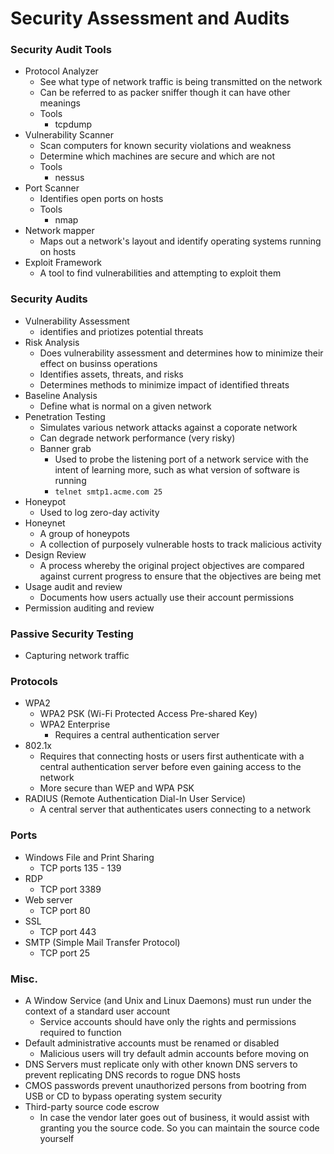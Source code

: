 # Security Assessment and Audits

### Security Audit Tools
* Protocol Analyzer
  * See what type of network traffic is being transmitted on the network
  * Can be referred to as packer sniffer though it can have other meanings
  * Tools
    * tcpdump
* Vulnerability Scanner
  * Scan computers for known security violations and weakness
  * Determine which machines are secure and which are not
  * Tools
    * nessus
* Port Scanner
  * Identifies open ports on hosts
  * Tools
    * nmap
* Network mapper
  * Maps out a network's layout and identify operating systems running on hosts
* Exploit Framework
  * A tool to find vulnerabilities and attempting to exploit them
  
### Security Audits
* Vulnerability Assessment
  * identifies and priotizes potential threats
* Risk Analysis
  * Does vulnerability assessment and determines how to minimize their effect on businss operations
  * Identifies assets, threats, and risks
  * Determines methods to minimize impact of identified threats
* Baseline Analysis
  * Define what is normal on a given network
* Penetration Testing
  * Simulates various network attacks against a coporate network
  * Can degrade network performance (very risky)
  * Banner grab
    * Used to probe the listening port of a network service with the intent of learning more, such as what version of software is running
    * `telnet smtp1.acme.com 25`
* Honeypot
  * Used to log zero-day activity
* Honeynet
  * A group of honeypots
  * A collection of purposely vulnerable hosts to track malicious activity
* Design Review
  * A process whereby the original project objectives are compared against current progress to ensure that the objectives are being met
* Usage audit and review
  * Documents how users actually use their account permissions
* Permission auditing and review

### Passive Security Testing
  * Capturing network traffic

### Protocols
* WPA2
  * WPA2 PSK (Wi-Fi Protected Access Pre-shared Key)
  * WPA2 Enterprise
    * Requires a central authentication server
* 802.1x
  * Requires that connecting hosts or users first authenticate with a central authentication server before even gaining access to the network
  * More secure than WEP and WPA PSK
* RADIUS (Remote Authentication Dial-In User Service)
  * A central server that authenticates users connecting to a network
  
### Ports
* Windows File and Print Sharing
  * TCP ports 135 - 139
* RDP
  * TCP port 3389
* Web server
  * TCP port 80
* SSL
  * TCP port 443
* SMTP (Simple Mail Transfer Protocol)
  * TCP port 25
  
### Misc.
* A Window Service (and Unix and Linux Daemons) must run under the context of a standard user account
  * Service accounts should have only the rights and permissions required to function
* Default administrative accounts must be renamed or disabled
  * Malicious users will try default admin accounts before moving on
* DNS Servers must replicate only with other known DNS servers to prevent replicating DNS records to rogue DNS hosts
* CMOS passwords prevent unauthorized persons from bootring from USB or CD to bypass operating system security
* Third-party source code escrow
  * In case the vendor later goes out of business, it would assist with granting you the source code. So you can maintain the source code yourself
